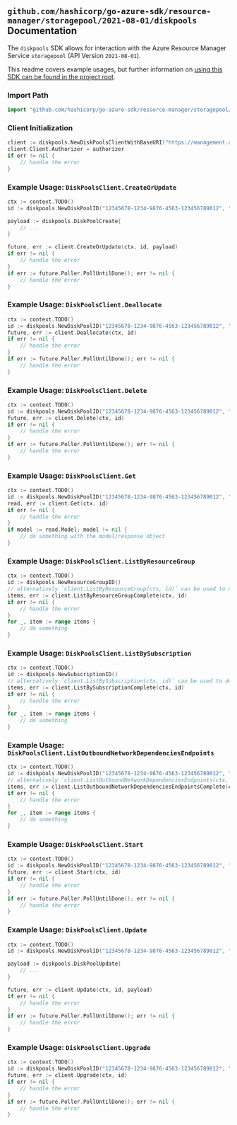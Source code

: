 
## `github.com/hashicorp/go-azure-sdk/resource-manager/storagepool/2021-08-01/diskpools` Documentation

The `diskpools` SDK allows for interaction with the Azure Resource Manager Service `storagepool` (API Version `2021-08-01`).

This readme covers example usages, but further information on [using this SDK can be found in the project root](https://github.com/hashicorp/go-azure-sdk/tree/main/docs).

### Import Path

```go
import "github.com/hashicorp/go-azure-sdk/resource-manager/storagepool/2021-08-01/diskpools"
```


### Client Initialization

```go
client := diskpools.NewDiskPoolsClientWithBaseURI("https://management.azure.com")
client.Client.Authorizer = authorizer
if err != nil {
	// handle the error
}
```


### Example Usage: `DiskPoolsClient.CreateOrUpdate`

```go
ctx := context.TODO()
id := diskpools.NewDiskPoolID("12345678-1234-9876-4563-123456789012", "example-resource-group", "diskPoolValue")

payload := diskpools.DiskPoolCreate{
	// ...
}

future, err := client.CreateOrUpdate(ctx, id, payload)
if err != nil {
	// handle the error
}
if err := future.Poller.PollUntilDone(); err != nil {
	// handle the error
}
```


### Example Usage: `DiskPoolsClient.Deallocate`

```go
ctx := context.TODO()
id := diskpools.NewDiskPoolID("12345678-1234-9876-4563-123456789012", "example-resource-group", "diskPoolValue")
future, err := client.Deallocate(ctx, id)
if err != nil {
	// handle the error
}
if err := future.Poller.PollUntilDone(); err != nil {
	// handle the error
}
```


### Example Usage: `DiskPoolsClient.Delete`

```go
ctx := context.TODO()
id := diskpools.NewDiskPoolID("12345678-1234-9876-4563-123456789012", "example-resource-group", "diskPoolValue")
future, err := client.Delete(ctx, id)
if err != nil {
	// handle the error
}
if err := future.Poller.PollUntilDone(); err != nil {
	// handle the error
}
```


### Example Usage: `DiskPoolsClient.Get`

```go
ctx := context.TODO()
id := diskpools.NewDiskPoolID("12345678-1234-9876-4563-123456789012", "example-resource-group", "diskPoolValue")
read, err := client.Get(ctx, id)
if err != nil {
	// handle the error
}
if model := read.Model; model != nil {
	// do something with the model/response object
}
```


### Example Usage: `DiskPoolsClient.ListByResourceGroup`

```go
ctx := context.TODO()
id := diskpools.NewResourceGroupID()
// alternatively `client.ListByResourceGroup(ctx, id)` can be used to do batched pagination
items, err := client.ListByResourceGroupComplete(ctx, id)
if err != nil {
	// handle the error
}
for _, item := range items {
	// do something
}
```


### Example Usage: `DiskPoolsClient.ListBySubscription`

```go
ctx := context.TODO()
id := diskpools.NewSubscriptionID()
// alternatively `client.ListBySubscription(ctx, id)` can be used to do batched pagination
items, err := client.ListBySubscriptionComplete(ctx, id)
if err != nil {
	// handle the error
}
for _, item := range items {
	// do something
}
```


### Example Usage: `DiskPoolsClient.ListOutboundNetworkDependenciesEndpoints`

```go
ctx := context.TODO()
id := diskpools.NewDiskPoolID("12345678-1234-9876-4563-123456789012", "example-resource-group", "diskPoolValue")
// alternatively `client.ListOutboundNetworkDependenciesEndpoints(ctx, id)` can be used to do batched pagination
items, err := client.ListOutboundNetworkDependenciesEndpointsComplete(ctx, id)
if err != nil {
	// handle the error
}
for _, item := range items {
	// do something
}
```


### Example Usage: `DiskPoolsClient.Start`

```go
ctx := context.TODO()
id := diskpools.NewDiskPoolID("12345678-1234-9876-4563-123456789012", "example-resource-group", "diskPoolValue")
future, err := client.Start(ctx, id)
if err != nil {
	// handle the error
}
if err := future.Poller.PollUntilDone(); err != nil {
	// handle the error
}
```


### Example Usage: `DiskPoolsClient.Update`

```go
ctx := context.TODO()
id := diskpools.NewDiskPoolID("12345678-1234-9876-4563-123456789012", "example-resource-group", "diskPoolValue")

payload := diskpools.DiskPoolUpdate{
	// ...
}

future, err := client.Update(ctx, id, payload)
if err != nil {
	// handle the error
}
if err := future.Poller.PollUntilDone(); err != nil {
	// handle the error
}
```


### Example Usage: `DiskPoolsClient.Upgrade`

```go
ctx := context.TODO()
id := diskpools.NewDiskPoolID("12345678-1234-9876-4563-123456789012", "example-resource-group", "diskPoolValue")
future, err := client.Upgrade(ctx, id)
if err != nil {
	// handle the error
}
if err := future.Poller.PollUntilDone(); err != nil {
	// handle the error
}
```
